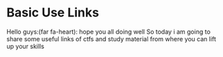 # Basic Use Links

 

Hello guys:(far fa-heart): hope you all doing well 
So today i am going to share some useful links of ctfs and study material from where you can lift up your skills

